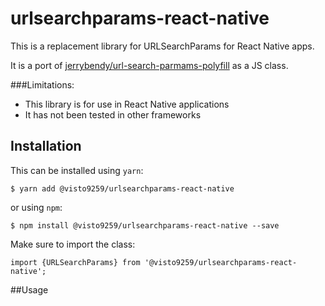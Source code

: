 # urlsearchparams-react-native
This is a replacement library for URLSearchParams for React Native apps.

It is a port of [jerrybendy/url-search-parmams-polyfill](https://github.com/jerrybendy/url-search-params-polyfill.git) as a JS class. 

###Limitations:
* This library is for use in React Native applications
* It has not been tested in other frameworks

## Installation

This can be installed using `yarn`:

    $ yarn add @visto9259/urlsearchparams-react-native

or using `npm`:

    $ npm install @visto9259/urlsearchparams-react-native --save

Make sure to import the class:

```
import {URLSearchParams} from '@visto9259/urlsearchparams-react-native';
```

##Usage
